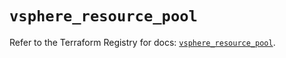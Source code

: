 # `vsphere_resource_pool`

Refer to the Terraform Registry for docs: [`vsphere_resource_pool`](https://registry.terraform.io/providers/hashicorp/vsphere/2.7.0/docs/resources/resource_pool).
